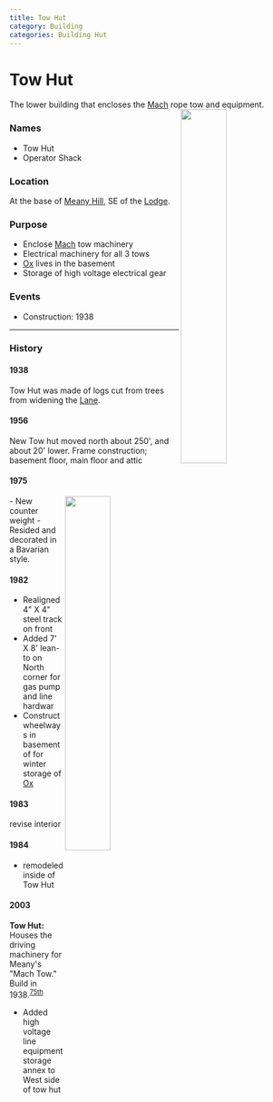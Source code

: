 ```yaml
---
title: Tow Hut
category: Building
categories: Building Hut
---
```

# Tow Hut
The lower building that encloses the [Mach](/Mach) rope tow and equipment.
<img src="/img/2020-Tow-Hut-SE.jpeg" style="width: 40%" align="right">

### Names
- Tow Hut
- Operator Shack

### Location
At the base of [Meany Hill](/Meany-Hill), SE of the [Lodge](/Lodge).

### Purpose
- Enclose [Mach](/Mach) tow machinery
- Electrical machinery for all 3 tows
- [Ox][] lives in the basement
- Storage of high voltage electrical gear

### Events
- Construction: 1938

---
### History
#### 1938

Tow Hut was made of logs cut from trees from widening the [Lane](/Run/Lane).

#### 1956

New Tow hut moved north about 250', and about 20' lower. Frame construction; basement floor, main floor and attic

#### 1975
<img src="/img/2020-Tow-Hut-W.jpeg" style="width: 40%" align="right">
- New counter weight
- Resided and decorated in a Bavarian style.

#### 1982

- Realigned 4" X 4" steel track on front
- Added 7' X 8' lean-to on North corner for gas pump and line hardwar
- Construct wheelways in basement of for winter storage of [Ox][]

#### 1983

revise interior

#### 1984

- remodeled inside of Tow Hut

#### 2003

**Tow Hut:** Houses the driving machinery for Meany's "Mach Tow." Build in 1938.<sup>[75th][]</sup>
- Added high voltage line equipment storage annex to West side of tow hut

[75th]: /Event/Anniversary#75th
[hw]: /History-Walt "Meany History, by Walt Little"
[ma75]: /Mountaineer-Annual#1975
[Ox]: /Machine/Ox
[hr]: /History/Reports "Meany History Reports, by Idona Kellogg"
